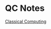 # QC Notes

[Classical Computing](https://github.com/kausthub-kannan/quantum-computing-notes/blob/main/QxQ%20Lecture%20Notes/SEM%201/L1%20-%20Classical%20Computing.md)

